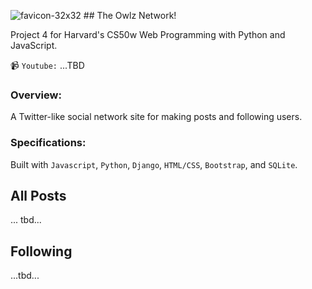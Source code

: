 ![favicon-32x32](https://user-images.githubusercontent.com/105305546/217112795-a09001ac-5781-48e0-a887-4677f4ad2750.png) ## The Owlz Network!

Project 4 for Harvard's CS50w Web Programming with Python and JavaScript.

📹 `Youtube:` ...TBD

### Overview:
A Twitter-like social network site for making posts and following users.

### Specifications:
Built with `Javascript`, `Python`, `Django`, `HTML/CSS`, `Bootstrap`, and `SQLite`.

## All Posts
... tbd...

## Following
...tbd...
